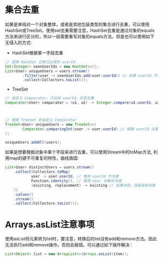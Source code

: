 # 集合去重

如果是单纯对一个对象整体，或者是其他包装类型的集合进行去重，可以使用HashSet或TreeSet。使用set去重需要注意，HashSet去重是通过对象的equals方法来进行区分的，所以一般需要重写对象的equals方法。但是也可以使用如下无侵入的方式:

- HashSet根据某一字段去重

```java
// 使用 HashSet 记录已出现的 userId
Set<Integer> seenUserIds = new HashSet<>();
List<User> uniqueUsers = users.stream()
        .filter(user -> seenUserIds.add(user.userId)) // 如果 userId 不存在，则添加
        .collect(Collectors.toList());
```

- TreeSet

```java
// 自定义 Comparator，只比较 userId，实现去重
Comparator<User> comparator = (u1, u2) -> Integer.compare(u1.userId, u2.userId);



// 使用 TreeSet 的自定义 Comparator
TreeSet<User> uniqueUsers = new TreeSet<>(
        Comparator.comparingInt(user -> user.userId) // 根据 userId 去重
);

uniqueUsers.addAll(users); 
```

如果是想要根据对象中某个字段来进行去重，可以使用Stream中的toMap方法, 利用map的键不可重复的特性，曲线救国:

```java
List<User> distinctUsers = users.stream()
    .collect(Collectors.toMap(
            user -> user.userId, // 使用 userId 作为键
            Function.identity(), // 使用 User 对象作为值
            (existing, replacement) -> existing // 如果冲突，保留现有对象
    ))
    .values()
    .stream()
    .collect(Collectors.toList());
```

# Arrays.asList注意事项

使用asList将元素转为list时，要注意，转换后的list没有add和remove方法。因此无法执行add和remove操作。否则会报错。可以通过如下操作解决：

```java
List<Object> list = new ArrayList<>(Arrays.asList(item)); 
```

